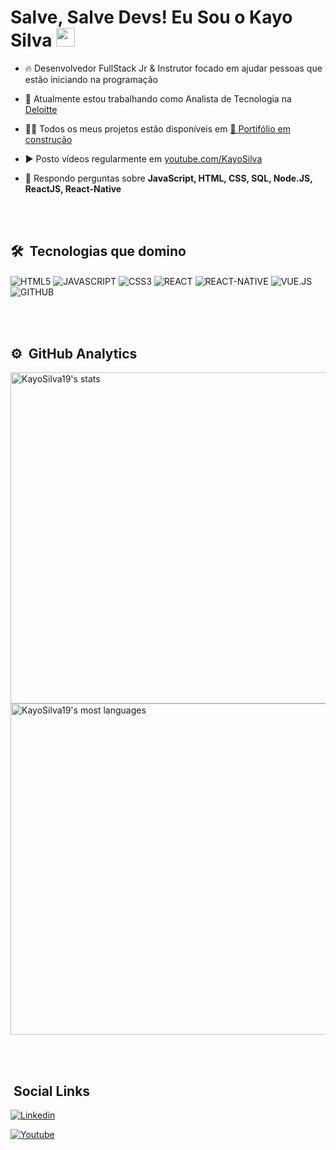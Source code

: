 <h1 align="left">Salve, Salve Devs! Eu Sou o Kayo Silva  <img src="https://raw.githubusercontent.com/kaueMarques/kaueMarques/master/hi.gif" width="30px"></h1>


- 🔥 Desenvolvedor FullStack Jr & Instrutor focado em ajudar pessoas que estão iniciando na programação

- 🔭 Atualmente estou trabalhando como Analista de Tecnologia na [Deloitte](https://www.linkedin.com/company/deloitte/)

- 👨‍💻 Todos os meus projetos estão disponíveis em [🚨 Portifólio em construção ]()

- ▶️ Posto vídeos regularmente em [youtube.com/KayoSilva](https://www.youtube.com/channel/UCOBc2arqOXF_unilVsuVgvw)

- 💬 Respondo perguntas sobre **JavaScript, HTML, CSS, SQL, Node.JS, ReactJS, React-Native**


<br><br>

## 🛠 &nbsp;Tecnologias que domino

<img align="center" alt="HTML5" 
src="https://img.shields.io/badge/HTML5-E34F26?style=for-the-badge&logo=html5&logoColor=white">
<img align="center" alt="JAVASCRIPT" 
src="https://img.shields.io/badge/JavaScript-F7DF1E?style=for-the-badge&logo=javascript&logoColor=black">
<img align="center" alt="CSS3" 
src="https://img.shields.io/badge/CSS3-1572B6?style=for-the-badge&logo=css3&logoColor=white">
<img align="center" alt="REACT" 
src="https://img.shields.io/badge/React-20232A?style=for-the-badge&logo=react&logoColor=61DAFB">
<img align="center" alt="REACT-NATIVE" 
src="https://img.shields.io/badge/React_Native-20232A?style=for-the-badge&logo=react&logoColor=61DAFB">
<img align="center" alt="VUE.JS" 
src="https://img.shields.io/badge/Vue.js-35495E?style=for-the-badge&logo=vue.js&logoColor=4FC08D"> 
<img align="center" alt="GITHUB"
src="https://img.shields.io/badge/GitHub-100000?style=for-the-badge&logo=github&logoColor=white"> 

<br><br>

## ⚙️ &nbsp;GitHub Analytics

<p align="left">
<img width="530em" src="https://github-readme-stats.vercel.app/api?username=KayoSilva19&show_icons=true&theme=tokyonight" alt="KayoSilva19's stats"/>
<img width="530em" src="https://github-readme-stats.vercel.app/api/top-langs/?username=KayoSilva19&layout=compact&theme=tokyonight" alt="KayoSilva19's most languages"/>
</p>

<br><br>





## &nbsp;Social Links

[![Linkedin](https://img.shields.io/badge/LinkedIn-0077B5?style=for-the-badge&logo=linkedin&logoColor=white)](https://www.linkedin.com/in/kayohenriquesilva/) 
  
[![Youtube](  https://img.shields.io/badge/YouTube-FF0000?style=for-the-badge&logo=youtube&logoColor=white)](https://www.youtube.com/channel/UCOBc2arqOXF_unilVsuVgvw) 

  
 

   
      

